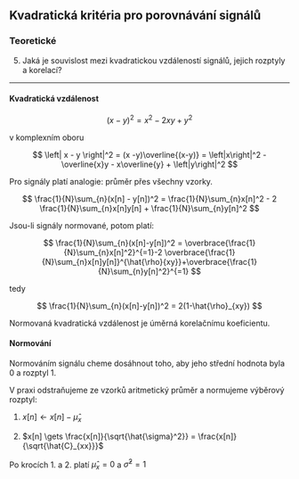 ## Kvadratická kritéria pro porovnávání signálů

### Teoretické

5. Jaká je souvislost mezi kvadratickou vzdáleností signálů, jejich rozptyly a korelací?

----

#### Kvadratická vzdálenost

$$
(x - y)^2 = x^2 - 2xy + y^2
$$

v komplexním oboru

$$
\left| x - y \right|^2 = (x -y)\overline{(x-y)} = \left|x\right|^2 - \overline{x}y - x\overline{y} + \left|y\right|^2
$$

Pro signály platí analogie: průměr přes všechny vzorky.

$$
\frac{1}{N}\sum_{n}(x[n] - y[n])^2 = \frac{1}{N}\sum_{n}x[n]^2 - 2 \frac{1}{N}\sum_{n}x[n]y[n] + \frac{1}{N}\sum_{n}y[n]^2
$$

Jsou-li signály normované, potom platí:

$$
\frac{1}{N}\sum_{n}(x[n]-y[n])^2 = \overbrace{\frac{1}{N}\sum_{n}x[n]^2}^{=1}-2 \overbrace{\frac{1}{N}\sum_{n}x[n]y[n]}^{\hat{\rho}{xy}}+\overbrace{\frac{1}{N}\sum_{n}y[n]^2}^{=1}
$$

tedy

$$
\frac{1}{N}\sum_{n}(x[n]-y[n])^2 = 2(1-\hat{\rho}_{xy})
$$

Normovaná kvadratická vzdálenost je úměrná korelačnímu koeficientu.

#### Normování

Normováním signálu cheme dosáhnout toho, aby jeho střední hodnota byla 0 a rozptyl 1.

V praxi odstraňujeme ze vzorků aritmetický průměr a normujeme výběrový rozptyl:

1. $x[n] \gets x[n] - \hat{\mu}_x$

2. $x[n] \gets \frac{x[n]}{\sqrt{\hat{\sigma}^2}} = \frac{x[n]}{\sqrt{\hat{C}_{xx}}}$

Po krocích 1. a 2. platí $\hat{\mu}_x = 0$ a $\hat{\sigma}^2 = 1$

